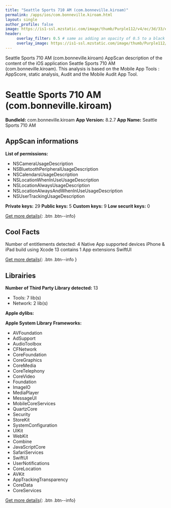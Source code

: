```yaml
---
title: "Seattle Sports 710 AM (com.bonneville.kiroam)"
permalink: /apps/ios/com.bonneville.kiroam.html
layout: single
author_profile: false
image: https://is1-ssl.mzstatic.com/image/thumb/Purple112/v4/ec/3d/33/ec3d331f-a4f8-6edc-8e79-fecd5db2ae25/AppIcon-0-1x_U007emarketing-0-8-0-85-220.png/512x512bb.jpg
header: 
     overlay_filter: 0.5 # same as adding an opacity of 0.5 to a black background
     overlay_image: https://is1-ssl.mzstatic.com/image/thumb/Purple112/v4/ec/3d/33/ec3d331f-a4f8-6edc-8e79-fecd5db2ae25/AppIcon-0-1x_U007emarketing-0-8-0-85-220.png/512x512bb.jpg
---
```

Seattle Sports 710 AM (com.bonneville.kiroam) AppScan description of the content of the iOS application Seattle Sports 710 AM (com.bonneville.kiroam). This analysis is based on the Mobile App Tools : AppScore, static analysis, Audit and the Mobile Audit App Tool.

# Seattle Sports 710 AM (com.bonneville.kiroam)

**BundleId:** com.bonneville.kiroam
**App Version:** 8.2.7
**App Name:** Seattle Sports 710 AM


## AppScan informations 

**List of permissions:** 
- NSCameraUsageDescription
- NSBluetoothPeripheralUsageDescription
- NSCalendarsUsageDescription
- NSLocationWhenInUseUsageDescription
- NSLocationAlwaysUsageDescription
- NSLocationAlwaysAndWhenInUseUsageDescription
- NSUserTrackingUsageDescription
  
  
**Private keys:** 29
**Public keys:** 5
**Custom keys:** 9
**Low securit keys:** 0
  
[Get more details](/pricing.html){: .btn .btn--info}

## Cool Facts

Number of entitlements detected: 4
Native App
supported devices iPhone & iPad
build using Xcode 13
contains 1 App extensions
SwiftUI
  
[Get more details](/pricing.html){: .btn .btn--info }

## Librairies 
**Number of Third Party Library detected:** 13
- Tools: 7 lib(s)
- Network: 2 lib(s)


**Apple dylibs:**


**Apple System Library Frameworks:**
- AVFoundation
- AdSupport
- AudioToolbox
- CFNetwork
- CoreFoundation
- CoreGraphics
- CoreMedia
- CoreTelephony
- CoreVideo
- Foundation
- ImageIO
- MediaPlayer
- MessageUI
- MobileCoreServices
- QuartzCore
- Security
- StoreKit
- SystemConfiguration
- UIKit
- WebKit
- Combine
- JavaScriptCore
- SafariServices
- SwiftUI
- UserNotifications
- CoreLocation
- AVKit
- AppTrackingTransparency
- CoreData
- CoreServices


  
[Get more details](/pricing.html){: .btn .btn--info}

